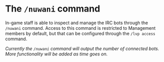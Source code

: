 # The `/nuwani` command
In-game staff is able to inspect and manage the IRC bots through the `/nuwani` command. Access to
this command is restricted to Management members by default, but that can be configured through
the `/lvp access` command.

_Currently the `/nuwani` command will output the number of connected bots. More functionality will be added as time goes on._
